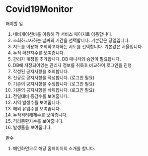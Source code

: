 # Covid19Monitor

해야할 일
1. 네비게이션바를 이용해 각 서비스 페이지로 이동합니다.
2. 조회하고자하는 날짜의 기간을 선택합니다. 기본값은 당일입니다.
3. 지도를 이용해 조회하고자하는 시도를 선택합니다. 기본값은 서울입니다.
4. 누적 확진자수를 보여줍니다.
5. 관리자 계정을 추가합니다. DB 매니저의 승인이 필요합니다.
6. DB에 저장되어있는 관리자 정보를 취득후 비교하여 로그인을 진행
7. 작성된 공지사항을 조회합니다.
8. 신규로 공지사항을 작성합니다. (로그인 필요)
9. 기존의 공지사항을 수정합니다. (로그인 필요)
10. 기존의 공지사항을 삭제합니다. (로그인 필요)
11. 전일대비 증감수를 보여줍니다.
12. 지역 발생수를 보여줍니다.
13. 해외 유입수를 보여줍니다.
14. 누적격리해제수를 보여줍니다.
15. 격리중환자수를 보여줍니다.
16. 발생률을 보여줍니다.

완수
1. 메인화면으로 해당 홈페이지의 소개를 합니다.
